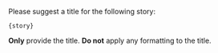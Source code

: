 Please suggest a title for the following story:

```
{story}
```

**Only** provide the title. **Do not** apply any formatting to the title.